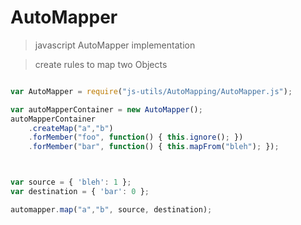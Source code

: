 
# AutoMapper

> javascript AutoMapper implementation 

> create rules to map two Objects


```javascript

var AutoMapper = require("js-utils/AutoMapping/AutoMapper.js");

var autoMapperContainer = new AutoMapper();
autoMapperContainer
    .createMap("a","b")
    .forMember("foo", function() { this.ignore(); })
    .forMember("bar", function() { this.mapFrom("bleh"); });



var source = { 'bleh': 1 };
var destination = { 'bar': 0 };

automapper.map("a","b", source, destination);

 ```